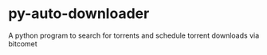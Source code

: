 py-auto-downloader
==================

A python program to search for torrents and schedule torrent downloads via bitcomet

